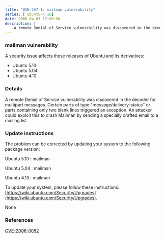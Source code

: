 ```yaml
---
title: "USN-267-1: mailman vulnerability"
series: [ ubuntu-4.10]
date: 2006-04-03 12:00:00
description: |
    A remote Denial of Service vulnerability was discovered in the decoder for multipart messages. Certain parts of type &quot;message/delivery-status&quot; or parts containing only two blank lines triggered an exception. An attacker could exploit this to crash Mailman by sending a specially crafted email to a mailing list.
--- 
```

 
### mailman vulnerability

A security issue affects these releases of Ubuntu and its derivatives:

* Ubuntu 5.10
* Ubuntu 5.04
* Ubuntu 4.10

### Details

A remote Denial of Service vulnerability was discovered in the decoder for multipart messages. Certain parts of type &quot;message/delivery-status&quot; or parts containing only two blank lines triggered an exception. An attacker could exploit this to crash Mailman by sending a specially crafted email to a mailing list.

### Update instructions

The problem can be corrected by updating your system to the following package version:

Ubuntu 5.10
 : mailman 

Ubuntu 5.04
 : mailman 

Ubuntu 4.10
 : mailman 

To update your system, please follow these instructions: [https://wiki.ubuntu.com/Security/Upgrades](https://wiki.ubuntu.com/Security/Upgrades).

None

### References

 [CVE-2006-0052](http://people.ubuntu.com/~ubuntu-security/cve/CVE-2006-0052)
 
